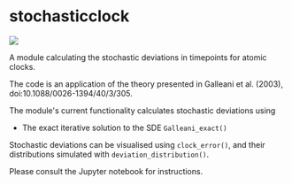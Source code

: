 # stochasticclock

![](example_figures/Example_illustration.png)

A module calculating the stochastic deviations in timepoints for atomic clocks. 

The code is an application of the theory presented in Galleani et al. (2003), doi:10.1088/0026-1394/40/3/305.

The module's current functionality calculates stochastic deviations using

- The exact iterative solution to the SDE `Galleani_exact()`

Stochastic deviations can be visualised using `clock_error()`, and their distributions simulated with `deviation_distribution()`.

Please consult the Jupyter notebook for instructions.

